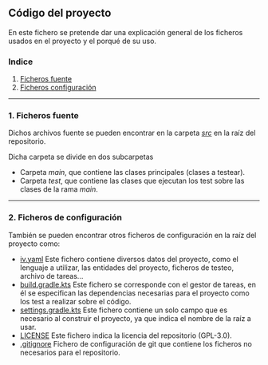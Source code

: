 ## Código del proyecto

En este fichero se pretende dar una explicación general de los ficheros usados en el proyecto y el porqué de su uso.

### Indice
1. [Ficheros fuente](#id1)
2. [Ficheros configuración](#id2)
---

### 1. Ficheros fuente <a id="id1"></a>

Dichos archivos fuente se pueden encontrar en la carpeta [*src*](../docs/) en la raíz del repositorio.

Dicha carpeta se divide en dos subcarpetas
- Carpeta *main*, que contiene las clases principales (clases a testear).
- Carpeta *test*, que contiene las clases que ejecutan los test sobre las clases de la rama *main*.

---
### 2. Ficheros de configuración <a id="id2"></a>

También se pueden encontrar otros ficheros de configuración en la raíz del proyecto como:

- [iv.yaml](../iv.yaml) Este fichero contiene diversos datos del proyecto, como el lenguaje a utilizar, las entidades del proyecto, ficheros de testeo, archivo de tareas...
- [build.gradle.kts](../build.gradle.kts) Este fichero se corresponde con el gestor de tareas, en él se especifican las dependencias necesarias para el proyecto como los test a realizar sobre el código.
- [settings.gradle.kts](../settings.gradle.kts) Este fichero contiene un solo campo que es necesario al construir el proyecto, ya que indica el nombre de la raíz a usar.
- [LICENSE](../LICENSE) Este fichero indica la licencia del repositorio (GPL-3.0).
- [.gitignore](../.gitignore) Fichero de configuración de git que contiene los ficheros no necesarios para el repositorio.